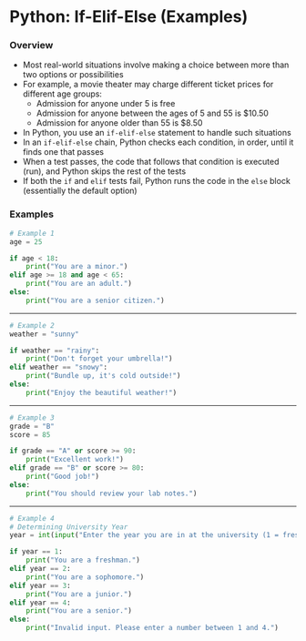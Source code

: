 # Python: If-Elif-Else (Examples)

### Overview

- Most real-world situations involve making a choice between more than two options or possibilities
- For example, a movie theater may charge different ticket prices for different age groups:
  - Admission for anyone under 5 is free
  - Admission for anyone between the ages of 5 and 55 is $10.50
  - Admission for anyone older than 55 is $8.50
- In Python, you use an `if-elif-else` statement to handle such situations
- In an `if-elif-else` chain, Python checks each condition, in order, until it finds one that passes
- When a test passes, the code that follows that condition is executed (run), and Python skips the rest of the tests
- If both the `if` and `elif` tests fail, Python runs the code in the `else` block (essentially the default option)

### Examples
```python
# Example 1
age = 25

if age < 18:
    print("You are a minor.")
elif age >= 18 and age < 65:
    print("You are an adult.")
else:
    print("You are a senior citizen.")
```

---
```python
# Example 2
weather = "sunny"

if weather == "rainy":
    print("Don't forget your umbrella!")
elif weather == "snowy":
    print("Bundle up, it's cold outside!")
else:
    print("Enjoy the beautiful weather!")
```
---
```python
# Example 3
grade = "B"
score = 85

if grade == "A" or score >= 90:
    print("Excellent work!")
elif grade == "B" or score >= 80:
    print("Good job!")
else:
    print("You should review your lab notes.")
```
---
```python
# Example 4
# Determining University Year
year = int(input("Enter the year you are in at the university (1 = freshman, 2 = sophomore, 3 = junior, 4 = senior): "))

if year == 1:
    print("You are a freshman.")
elif year == 2:
    print("You are a sophomore.")
elif year == 3:
    print("You are a junior.")
elif year == 4:
    print("You are a senior.")
else:
    print("Invalid input. Please enter a number between 1 and 4.")
```
